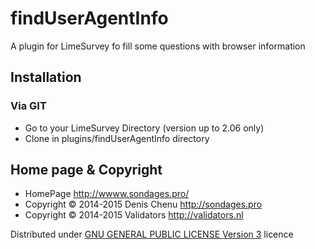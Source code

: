 findUserAgentInfo
==================

A plugin for LimeSurvey fo fill some questions with browser information

## Installation

### Via GIT
- Go to your LimeSurvey Directory (version up to 2.06 only)
- Clone in plugins/findUserAgentInfo directory

## Home page & Copyright
- HomePage <http://wwww.sondages.pro/>
- Copyright © 2014-2015 Denis Chenu <http://sondages.pro>
- Copyright © 2014-2015 Validators <http://validators.nl>

Distributed under [GNU GENERAL PUBLIC LICENSE Version 3](http://www.gnu.org/licenses/gpl.txt) licence
